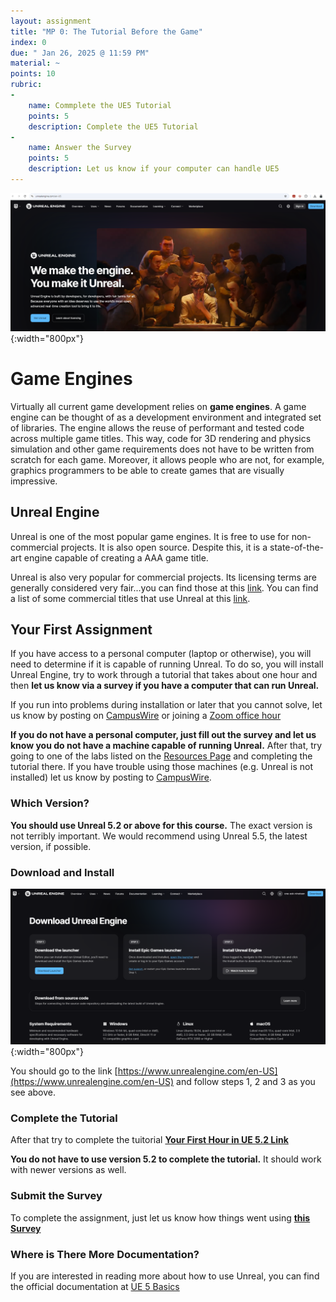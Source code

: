 ```yaml
---
layout: assignment
title: "MP 0: The Tutorial Before the Game"
index: 0
due: " Jan 26, 2025 @ 11:59 PM"
material: ~
points: 10
rubric:
-
    name: Commplete the UE5 Tutorial
    points: 5
    description: Complete the UE5 Tutorial
-
    name: Answer the Survey  
    points: 5
    description: Let us know if your computer can handle UE5 
---
```

![Unreal](/img/unreal-signin.png){:width="800px"}

# Game Engines

Virtually all current game development relies on **game engines**. A game engine can be thought of as a development environment and integrated set of libraries. The engine allows the reuse of performant and tested code across multiple game titles. This way, code for 3D rendering and physics simulation and other game requirements does not have to be written from scratch for each game. Moreover, it allows people who are not, for example, graphics programmers to be able to create games that are visually impressive. 

## Unreal Engine

Unreal is one of the most popular game engines. It is free to use for non-commercial projects. It is also open source. Despite this, it is a state-of-the-art engine capable of creating a AAA game title. 

Unreal is also very popular for commercial projects. Its licensing terms are generally considered very fair...you can find those at this [link](https://en.wikipedia.org/wiki/Unreal_Engine_5). You can find a list of some commercial titles that use Unreal at this [link](https://gamerant.com/all-confirmed-unreal-engine-5-games/).

## Your First Assignment

If you have access to a personal computer (laptop or otherwise), you will need to determine if it is capable of running Unreal. To do so, you will install Unreal Engine, try to work through a tutorial that takes about one hour and then **let us know via a survey if you have a computer that can run Unreal.**

If you run into problems during installation or later that you cannot solve, let us know by posting on [CampusWire](https://campuswire.com/c/GB2E56D41/feed) or joining a [Zoom office hour](https://illinois-cs415.github.io/officehours.html)

**If you do not have a personal computer, just fill out the survey and let us know you do not have a machine capable of running Unreal.** After that, try going to one of the labs listed on the [Resources Page](https://illinois-cs415.github.io/resources) and completing the tutorial there. If you have trouble using those machines (e.g. Unreal is not installed) let us know by posting to [CampusWire](https://campuswire.com/c/GB2E56D41/feed).

### Which Version?

**You should use Unreal 5.2 or above for this course.** The exact version is not terribly important. We would recommend using Unreal 5.5, the latest version, if possible.

### Download and Install
![Unreal](/img/unreal-install.png){:width="800px"}


You should go to the link [https://www.unrealengine.com/en-US](https://www.unrealengine.com/en-US) and follow steps 1, 2 and 3 as you see above.

### Complete the Tutorial

After that try to complete the tuitorial 
**[Your First Hour in UE 5.2 Link](https://dev.epicgames.com/community/learning/courses/3ke/your-first-hour-in-unreal-engine-5-2/vvdk/your-first-hour-in-unreal-engine-5-2-overview)**<br/>

**You do not have to use version 5.2 to complete the tutorial.** It should work with newer versions as well.

### Submit the Survey

To complete the assignment, just let us know how things went using **[this Survey](https://docs.google.com/forms/d/e/1FAIpQLSe4DuSdMNXttHvGxd8anXKv87YbvcziNijgKsutx24pM2i9eQ/viewform?usp=sharing)**

### Where is There More Documentation?

If you are interested in reading more about how to use Unreal, you can find the official documentation at [UE 5 Basics](https://dev.epicgames.com/documentation/en-us/unreal-engine/understanding-the-basics-of-unreal-engine)
